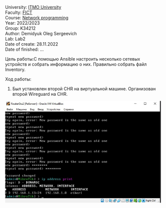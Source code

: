 University: [ITMO University](https://itmo.ru/ru/)  
Faculty: [FICT](https://fict.itmo.ru)    
Course: [Network programming](https://github.com/itmo-ict-faculty/network-programming)    
Year: 2022/2023  
Group: K34212  
Author: Demidyuk Oleg Sergeevich  
Lab: Lab2  
Date of create: 28.11.2022  
Date of finished: ... 

Цель работы:С помощью Ansible настроить несколько сетевых устройств и собрать информацию о них. Правильно собрать файл Inventory.

Ход работы:
1. Был установлен второй CHR на виртуальной машине. Организован второй Wireguard на CHR.

![Image text](https://github.com/SilnoEnamored/2022_2023-network_programming-k34212-demidyuk_o_s/raw/main/lab2/screenshots/1.jpg)

